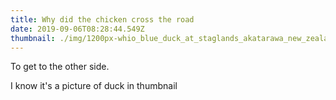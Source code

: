 ```yaml
---
title: Why did the chicken cross the road
date: 2019-09-06T08:28:44.549Z
thumbnail: ./img/1200px-whio_blue_duck_at_staglands_akatarawa_new_zealand.jpg
---
```


To get to the other side.

I know it's a picture of duck in thumbnail
